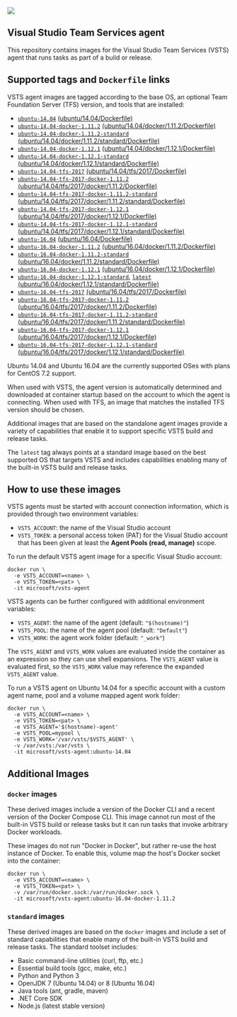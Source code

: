 ![](https://github.com/microsoft/vsts-agent-docker/raw/master/images/vsts.png)

## Visual Studio Team Services agent
This repository contains images for the Visual Studio Team Services (VSTS) agent that runs tasks as part of a build or release.

## Supported tags and `Dockerfile` links
VSTS agent images are tagged according to the base OS, an optional Team Foundation Server (TFS) version, and tools that are installed:

- [`ubuntu-14.04`](https://github.com/microsoft/vsts-agent-docker/blob/21a1290f988e996b3737803ec58b13c79209bdce/ubuntu/14.04/Dockerfile) [(ubuntu/14.04/Dockerfile)](https://github.com/microsoft/vsts-agent-docker/blob/21a1290f988e996b3737803ec58b13c79209bdce/ubuntu/14.04/Dockerfile)
- [`ubuntu-14.04-docker-1.11.2`](https://github.com/microsoft/vsts-agent-docker/blob/21a1290f988e996b3737803ec58b13c79209bdce/ubuntu/14.04/docker/1.11.2/Dockerfile) [(ubuntu/14.04/docker/1.11.2/Dockerfile)](https://github.com/microsoft/vsts-agent-docker/blob/21a1290f988e996b3737803ec58b13c79209bdce/ubuntu/14.04/docker/1.11.2/Dockerfile)
- [`ubuntu-14.04-docker-1.11.2-standard`](https://github.com/microsoft/vsts-agent-docker/blob/21a1290f988e996b3737803ec58b13c79209bdce/ubuntu/14.04/docker/1.11.2/standard/Dockerfile) [(ubuntu/14.04/docker/1.11.2/standard/Dockerfile)](https://github.com/microsoft/vsts-agent-docker/blob/21a1290f988e996b3737803ec58b13c79209bdce/ubuntu/14.04/docker/1.11.2/standard/Dockerfile)
- [`ubuntu-14.04-docker-1.12.1`](https://github.com/microsoft/vsts-agent-docker/blob/21a1290f988e996b3737803ec58b13c79209bdce/ubuntu/14.04/docker/1.12.1/Dockerfile) [(ubuntu/14.04/docker/1.12.1/Dockerfile)](https://github.com/microsoft/vsts-agent-docker/blob/21a1290f988e996b3737803ec58b13c79209bdce/ubuntu/14.04/docker/1.12.1/Dockerfile)
- [`ubuntu-14.04-docker-1.12.1-standard`](https://github.com/microsoft/vsts-agent-docker/blob/21a1290f988e996b3737803ec58b13c79209bdce/ubuntu/14.04/docker/1.12.1/standard/Dockerfile) [(ubuntu/14.04/docker/1.12.1/standard/Dockerfile)](https://github.com/microsoft/vsts-agent-docker/blob/21a1290f988e996b3737803ec58b13c79209bdce/ubuntu/14.04/docker/1.12.1/standard/Dockerfile)
- [`ubuntu-14.04-tfs-2017`](https://github.com/microsoft/vsts-agent-docker/blob/21a1290f988e996b3737803ec58b13c79209bdce/ubuntu/14.04/tfs/2017/Dockerfile) [(ubuntu/14.04/tfs/2017/Dockerfile)](https://github.com/microsoft/vsts-agent-docker/blob/21a1290f988e996b3737803ec58b13c79209bdce/ubuntu/14.04/tfs/2017/Dockerfile)
- [`ubuntu-14.04-tfs-2017-docker-1.11.2`](https://github.com/microsoft/vsts-agent-docker/blob/21a1290f988e996b3737803ec58b13c79209bdce/ubuntu/14.04/tfs/2017/docker/1.11.2/Dockerfile) [(ubuntu/14.04/tfs/2017/docker/1.11.2/Dockerfile)](https://github.com/microsoft/vsts-agent-docker/blob/21a1290f988e996b3737803ec58b13c79209bdce/ubuntu/14.04/tfs/2017/docker/1.11.2/Dockerfile)
- [`ubuntu-14.04-tfs-2017-docker-1.11.2-standard`](https://github.com/microsoft/vsts-agent-docker/blob/21a1290f988e996b3737803ec58b13c79209bdce/ubuntu/14.04/tfs/2017/docker/1.11.2/standard/Dockerfile) [(ubuntu/14.04/tfs/2017/docker/1.11.2/standard/Dockerfile)](https://github.com/microsoft/vsts-agent-docker/blob/21a1290f988e996b3737803ec58b13c79209bdce/ubuntu/14.04/tfs/2017/docker/1.11.2/standard/Dockerfile)
- [`ubuntu-14.04-tfs-2017-docker-1.12.1`](https://github.com/microsoft/vsts-agent-docker/blob/21a1290f988e996b3737803ec58b13c79209bdce/ubuntu/14.04/tfs/2017/docker/1.12.1/Dockerfile) [(ubuntu/14.04/tfs/2017/docker/1.12.1/Dockerfile)](https://github.com/microsoft/vsts-agent-docker/blob/21a1290f988e996b3737803ec58b13c79209bdce/ubuntu/14.04/tfs/2017/docker/1.12.1/Dockerfile)
- [`ubuntu-14.04-tfs-2017-docker-1.12.1-standard`](https://github.com/microsoft/vsts-agent-docker/blob/21a1290f988e996b3737803ec58b13c79209bdce/ubuntu/14.04/tfs/2017/docker/1.12.1/standard/Dockerfile) [(ubuntu/14.04/tfs/2017/docker/1.12.1/standard/Dockerfile)](https://github.com/microsoft/vsts-agent-docker/blob/21a1290f988e996b3737803ec58b13c79209bdce/ubuntu/14.04/tfs/2017/docker/1.12.1/standard/Dockerfile)
- [`ubuntu-16.04`](https://github.com/microsoft/vsts-agent-docker/blob/21a1290f988e996b3737803ec58b13c79209bdce/ubuntu/16.04/Dockerfile) [(ubuntu/16.04/Dockerfile)](https://github.com/microsoft/vsts-agent-docker/blob/21a1290f988e996b3737803ec58b13c79209bdce/ubuntu/16.04/Dockerfile)
- [`ubuntu-16.04-docker-1.11.2`](https://github.com/microsoft/vsts-agent-docker/blob/21a1290f988e996b3737803ec58b13c79209bdce/ubuntu/16.04/docker/1.11.2/Dockerfile) [(ubuntu/16.04/docker/1.11.2/Dockerfile)](https://github.com/microsoft/vsts-agent-docker/blob/21a1290f988e996b3737803ec58b13c79209bdce/ubuntu/16.04/docker/1.11.2/Dockerfile)
- [`ubuntu-16.04-docker-1.11.2-standard`](https://github.com/microsoft/vsts-agent-docker/blob/21a1290f988e996b3737803ec58b13c79209bdce/ubuntu/16.04/docker/1.11.2/standard/Dockerfile) [(ubuntu/16.04/docker/1.11.2/standard/Dockerfile)](https://github.com/microsoft/vsts-agent-docker/blob/21a1290f988e996b3737803ec58b13c79209bdce/ubuntu/16.04/docker/1.11.2/standard/Dockerfile)
- [`ubuntu-16.04-docker-1.12.1`](https://github.com/microsoft/vsts-agent-docker/blob/21a1290f988e996b3737803ec58b13c79209bdce/ubuntu/16.04/docker/1.12.1/Dockerfile) [(ubuntu/16.04/docker/1.12.1/Dockerfile)](https://github.com/microsoft/vsts-agent-docker/blob/21a1290f988e996b3737803ec58b13c79209bdce/ubuntu/16.04/docker/1.12.1/Dockerfile)
- [`ubuntu-16.04-docker-1.12.1-standard`](https://github.com/microsoft/vsts-agent-docker/blob/21a1290f988e996b3737803ec58b13c79209bdce/ubuntu/16.04/docker/1.12.1/standard/Dockerfile), [`latest`](https://github.com/microsoft/vsts-agent-docker/blob/21a1290f988e996b3737803ec58b13c79209bdce/ubuntu/16.04/docker/1.12.1/standard/Dockerfile) [(ubuntu/16.04/docker/1.12.1/standard/Dockerfile)](https://github.com/microsoft/vsts-agent-docker/blob/21a1290f988e996b3737803ec58b13c79209bdce/ubuntu/16.04/docker/1.12.1/standard/Dockerfile)
- [`ubuntu-16.04-tfs-2017`](https://github.com/microsoft/vsts-agent-docker/blob/21a1290f988e996b3737803ec58b13c79209bdce/ubuntu/16.04/tfs/2017/Dockerfile) [(ubuntu/16.04/tfs/2017/Dockerfile)](https://github.com/microsoft/vsts-agent-docker/blob/21a1290f988e996b3737803ec58b13c79209bdce/ubuntu/16.04/tfs/2017/Dockerfile)
- [`ubuntu-16.04-tfs-2017-docker-1.11.2`](https://github.com/microsoft/vsts-agent-docker/blob/21a1290f988e996b3737803ec58b13c79209bdce/ubuntu/16.04/tfs/2017/docker/1.11.2/Dockerfile) [(ubuntu/16.04/tfs/2017/docker/1.11.2/Dockerfile)](https://github.com/microsoft/vsts-agent-docker/blob/21a1290f988e996b3737803ec58b13c79209bdce/ubuntu/16.04/tfs/2017/docker/1.11.2/Dockerfile)
- [`ubuntu-16.04-tfs-2017-docker-1.11.2-standard`](https://github.com/microsoft/vsts-agent-docker/blob/21a1290f988e996b3737803ec58b13c79209bdce/ubuntu/16.04/tfs/2017/docker/1.11.2/standard/Dockerfile) [(ubuntu/16.04/tfs/2017/docker/1.11.2/standard/Dockerfile)](https://github.com/microsoft/vsts-agent-docker/blob/21a1290f988e996b3737803ec58b13c79209bdce/ubuntu/16.04/tfs/2017/docker/1.11.2/standard/Dockerfile)
- [`ubuntu-16.04-tfs-2017-docker-1.12.1`](https://github.com/microsoft/vsts-agent-docker/blob/21a1290f988e996b3737803ec58b13c79209bdce/ubuntu/16.04/tfs/2017/docker/1.12.1/Dockerfile) [(ubuntu/16.04/tfs/2017/docker/1.12.1/Dockerfile)](https://github.com/microsoft/vsts-agent-docker/blob/21a1290f988e996b3737803ec58b13c79209bdce/ubuntu/16.04/tfs/2017/docker/1.12.1/Dockerfile)
- [`ubuntu-16.04-tfs-2017-docker-1.12.1-standard`](https://github.com/microsoft/vsts-agent-docker/blob/21a1290f988e996b3737803ec58b13c79209bdce/ubuntu/16.04/tfs/2017/docker/1.12.1/standard/Dockerfile) [(ubuntu/16.04/tfs/2017/docker/1.12.1/standard/Dockerfile)](https://github.com/microsoft/vsts-agent-docker/blob/21a1290f988e996b3737803ec58b13c79209bdce/ubuntu/16.04/tfs/2017/docker/1.12.1/standard/Dockerfile)

Ubuntu 14.04 and Ubuntu 16.04 are the currently supported OSes with plans for CentOS 7.2 support.

When used with VSTS, the agent version is automatically determined and downloaded at container startup based on the account to which the agent is connecting. When used with TFS, an image that matches the installed TFS version should be chosen.

Additional images that are based on the standalone agent images provide a variety of capabilities that enable it to support specific VSTS build and release tasks.

The `latest` tag always points at a standard image based on the best supported OS that targets VSTS and includes capabilities enabling many of the built-in VSTS build and release tasks.

## How to use these images
VSTS agents must be started with account connection information, which is provided through two environment variables:

- `VSTS_ACCOUNT`: the name of the Visual Studio account
- `VSTS_TOKEN`: a personal access token (PAT) for the Visual Studio account that has been given at least the **Agent Pools (read, manage)** scope.

To run the default VSTS agent image for a specific Visual Studio account:

```
docker run \
  -e VSTS_ACCOUNT=<name> \
  -e VSTS_TOKEN=<pat> \
  -it microsoft/vsts-agent
```

VSTS agents can be further configured with additional environment variables:

- `VSTS_AGENT`: the name of the agent (default: `"$(hostname)"`)
- `VSTS_POOL`: the name of the agent pool (default: `"Default"`)
- `VSTS_WORK`: the agent work folder (default: `"_work"`)

The `VSTS_AGENT` and `VSTS_WORK` values are evaluated inside the container as an expression so they can use shell expansions. The `VSTS_AGENT` value is evaluated first, so the `VSTS_WORK` value may reference the expanded `VSTS_AGENT` value.

To run a VSTS agent on Ubuntu 14.04 for a specific account with a custom agent name, pool and a volume mapped agent work folder:

```
docker run \
  -e VSTS_ACCOUNT=<name> \
  -e VSTS_TOKEN=<pat> \
  -e VSTS_AGENT='$(hostname)-agent'
  -e VSTS_POOL=mypool \
  -e VSTS_WORK='/var/vsts/$VSTS_AGENT' \
  -v /var/vsts:/var/vsts \
  -it microsoft/vsts-agent:ubuntu-14.04
```

## Additional Images

### `docker` images
These derived images include a version of the Docker CLI and a recent version of the Docker Compose CLI. This image cannot run most of the built-in VSTS build or release tasks but it can run tasks that invoke arbitrary Docker workloads.

These images do not run "Docker in Docker", but rather re-use the host instance of Docker. To enable this, volume map the host's Docker socket into the container:

```
docker run \
  -e VSTS_ACCOUNT=<name> \
  -e VSTS_TOKEN=<pat> \
  -v /var/run/docker.sock:/var/run/docker.sock \
  -it microsoft/vsts-agent:ubuntu-16.04-docker-1.11.2
```

### `standard` images
These derived images are based on the `docker` images and include a set of standard capabilities that enable many of the built-in VSTS build and release tasks. The standard toolset includes:

- Basic command-line utilities (curl, ftp, etc.)
- Essential build tools (gcc, make, etc.)
- Python and Python 3
- OpenJDK 7 (Ubuntu 14.04) or 8 (Ubuntu 16.04)
- Java tools (ant, gradle, maven)
- .NET Core SDK
- Node.js (latest stable version)
